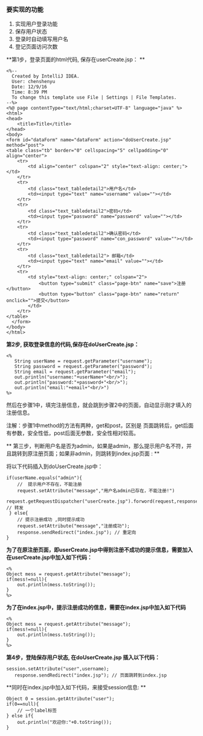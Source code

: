 ### 要实现的功能

1. 实现用户登录功能
2. 保存用户状态
3. 登录时自动填写用户名
4. 登记页面访问次数 

**第1步，登录页面的html代码, 保存在userCreate.jsp： **

```
<%--
  Created by IntelliJ IDEA.
  User: chenshenyu
  Date: 12/9/16
  Time: 8:39 PM
  To change this template use File | Settings | File Templates.
--%>
<%@ page contentType="text/html;charset=UTF-8" language="java" %>
<html>
<head>
    <title>Title</title>
</head>
<body>
<form id="dataForm" name="dataForm" action="doUserCreate.jsp" method="post">
<table class="tb" border="0" cellspacing="5" cellpadding="0" align="center">
    <tr>
        <td align="center" colspan="2" style="text-align: center;"></td>
    </tr>
    <tr>
        <td class="text_tabledetail2">用户名</td>
        <td><input type="text" name="username" value=""></td>
    </tr>
    <tr>
        <td class="text_tabledetail2">密码</td>
        <td><input type="password" name="password" value=""></td>
    </tr>
    <tr>
        <td class="text_tabledetail2">确认密码</td>
        <td><input type="password" name="con_password" value=""></td>
    </tr>
    <tr>
        <td class="text_tabledetail2"> 邮箱</td>
        <td><input type="text" name="email" value=""></td>
    </tr>
    <tr>
        <td style="text-align: center;" colspan="2">
            <button type="submit" class="page-btn" name="save">注册</button>
            <button type="button" class="page-btn" name="return" onclick="">提交</button>
        </td>
    </tr>
</table>
  </form>
</body>
</html>
```

**第2步, 获取登录信息的代码,保存在doUserCreate.jsp：**

```
<%   
   String userName = request.getParameter("username");
   String password = request.getParameter("password"); 
   String email = request.getParameter("email"); 
   out.println("username:"+userName+"<br/>");
   out.println("password:"+password+"<br/>"); 
   out.println("email:"+email+"<br/>")
%>
```

然后在步骤1中，填完注册信息，就会跳到步骤2中的页面，自动显示刚才填入的注册信息。

注解：步骤1中method的方法有两种，get和post，区别是 页面跳转后，get后面有参数，安全性低，post后面无参数，安全性相对较高。

** 第三步，判断用户名是否为admin，如果是admin，那么提示用户名不符，并且跳转到原注册页面；如果非admin，则跳转到index.jsp页面 :  **

将以下代码插入到doUserCreate.jsp中：

```
if(userName.equals("admin"){ 
    //  提示用户不存在，不能注册  
    request.setAttribute("message","用户名admin已存在，不能注册!")
    request.getRequestDispatcher("userCreate.jsp").forword(request,response); // 转发
 } else{
    // 提示注册成功 ,同时提示成功 
    request.setAttribute("message","注册成功");
    response.sendRedirect("index.jsp"); // 重定向
}
```

**为了在原注册页面，即userCreate.jsp中得到注册不成功的提示信息，需要加入在userCreate.jsp中加入如下代码：**

```
<%  
Object mess = request.getAttribute("message");
if(mess!=null){
    out.println(mess.toString());
}
%>
```

**为了在index.jsp中，提示注册成功的信息，需要在index.jsp中加入如下代码**

```
<% 
Object mess = request.getAttribute("message");
if(mess!=null){
    out.println(mess.toString());
}
%>
```

**第4步，登陆保存用户状态, 在doUserCreate.jsp 插入以下代码：**

```
session.setAttribute("user",username); 
   response.sendRedirect("index.jsp"); // 页面跳转到index.jsp
```

**同时在index.jsp中加入如下代码，来接受session信息: **

```
Object 0 = session.getAttribute("user"); 
if(0==null){ 
    // 一个label标签
} else if{ 
    out.println("欢迎你:"+0.toString());
}
```



